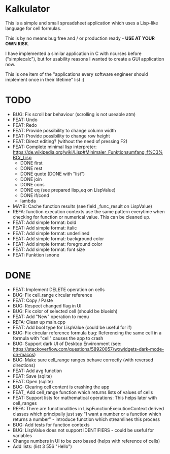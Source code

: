 # Kalkulator

This is a simple and small spreadsheet application which uses a Lisp-like language for cell formulas.

This is by no means bug free and / or production ready - **USE AT YOUR OWN RISK**.

I have implemented a similar application in C with ncurses before ("simplecalc"), but for usability reasons I wanted to create a GUI application now.

This is one item of the "applications every software engineer should implement once in their lifetime" list :)

# TODO

- BUG: Fix scroll bar behaviour (scrolling is not useable atm)
- FEAT: Undo
- FEAT: Redo
- FEAT: Provide possibility to change column width
- FEAT: Provide possibility to change row height
- FEAT: Direct editing? (without the need of pressing F2)
- FEAT: Complete minimal lisp interpreter: https://de.wikipedia.org/wiki/Lisp#Minimaler_Funktionsumfang_f%C3%BCr_Lisp
  - DONE first
  - DONE rest
  - DONE quote (DONE with "list")
  - DONE join
  - DONE cons
  - DONE eq (see prepared lisp_eq on LispValue)
  - DONE if/cond
  - lambda
- MAYB: Cache function results (see field _func_result on LispValue)
- REFA: function execution contexts use the same pattern everytime when checking for function or numerical value. This can be cleaned up.
- FEAT: Add simple format: bold
- FEAT: Add simple format: italic
- FEAT: Add simple format: underlined
- FEAT: Add simple format: background color
- FEAT: Add simple format: foreground color
- FEAT: Add simple format: font size
- FEAT: Funktion isnone

# DONE

- FEAT: Implement DELETE operation on cells
- BUG: Fix cell_range circular reference
- FEAT: Copy / Paste
- BUG: Respect changed flag in UI
- BUG: Fix color of selected cell (should be blueish)
- FEAT: Add "New" operation to menu
- REFA: Clean up main.cpp
- FEAT: Add bool type for LispValue (could be useful for if)
- BUG: Fix circular reference formula bug: Referencing the same cell in a formula with "cell" causes the app to crash
- BUG: Support dark UI of Desktop Environment (see: https://stackoverflow.com/questions/58920057/wxwidgets-dark-mode-on-macos)
- BUG: Make sure cell_range ranges behave correctly  (with reversed directions)
- FEAT: Add avg function
- FEAT: Save (sqlite)
- FEAT: Open (sqlite)
- BUG: Clearing cell content is crashing the app
- FEAT_ Add cell_range function which returns lists of values of cells
- FEAT: Support lists for mathematical operations: This helps later with cell_ranges
- REFA: There are functionalities in LispFunctionExecutionContext derived classes which principally just say "I want a number or a function which returns a number" - introduce function which streamlines this process
- BUG: Add tests for function contexts
- BUG: LispValue does not support IDENTIFIERS - could be useful for variables
- Change numbers in UI to be zero based (helps with reference of cells)
- Add lists: (list 3 556 "Hello")
